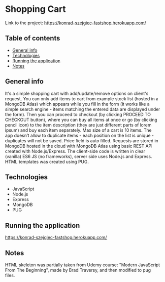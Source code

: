 # Shopping Cart

Link to the project: https://konrad-szejgiec-fastshop.herokuapp.com/

## Table of contents

- [General info](#general-info)
- [Technologies](#technologies)
- [Running the application](#running-the-application)
- [Notes](#notes)

## General info

It's a simple shopping cart with add/update/remove options on client's request. You can only add items to cart from example stock list (hosted in a MongoDB Atlas) which appears while you fill in the form (it works like a simple search engine - items matching the entered data are displayed under the form). Then you can proceed to checkout (by clicking PROCEED TO CHECKOUT button), where you can buy all items at once or go (by clicking pencil icon) to the item description (they are just different parts of lorem ipsum) and buy each item separately. Max size of a cart is 10 items. The app doesn’t allow to duplicate items - each position on the list is unique - duplicates will not be saved. Price field is auto filled. Requests are stored in MongoDB hosted in the cloud with MongoDB Atlas using basic REST API created with Node.js/Express. The client-side code is written in clear (vanilla) ES6 JS (no frameworks), server side uses Node.js and Express. HTML templates was created using PUG.

## Technologies

- JavaScript
- Node.js
- Express
- MongoDB
- PUG

## Running the application

https://konrad-szejgiec-fastshop.herokuapp.com/

## Notes

HTML skeleton was partially taken from Udemy course: "Modern JavaScript From The Beginning", made by Brad Traversy, and then modified to pug files.
